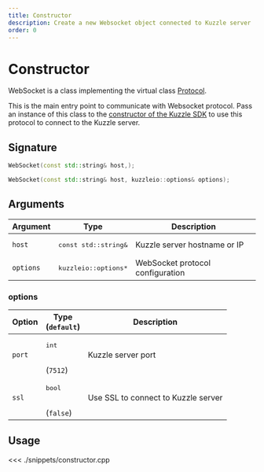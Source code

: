 ```yaml
---
title: Constructor
description: Create a new Websocket object connected to Kuzzle server
order: 0
---
```


# Constructor

WebSocket is a class implementing the virtual class [Protocol](/sdk/cpp/1/protocol).

This is the main entry point to communicate with Websocket protocol.
Pass an instance of this class to the [constructor of the Kuzzle SDK](/sdk/cpp/1/core-classes/kuzzle/) to use this protocol to connect to the Kuzzle server.

## Signature

```cpp
WebSocket(const std::string& host,);

WebSocket(const std::string& host, kuzzleio::options& options);
```

## Arguments

| Argument  | Type                           | Description                      |
| --------- | ------------------------------ | -------------------------------- |
| `host`    | <pre>const std::string&</pre>  | Kuzzle server hostname or IP     |
| `options` | <pre>kuzzleio::options\*</pre> | WebSocket protocol configuration |

### options

| Option | Type<br/>(`default`)          | Description                         |
| ------ | ----------------------------- | ----------------------------------- |
| `port` | <pre>int</pre><br/>(`7512`)   | Kuzzle server port                  |
| `ssl`  | <pre>bool</pre><br/>(`false`) | Use SSL to connect to Kuzzle server |

## Usage

<<< ./snippets/constructor.cpp
